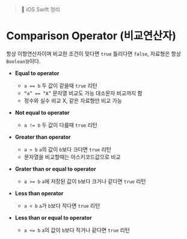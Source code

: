> 📝 iOS Swift 정리   

# Comparison Operator (비교연산자)  
항상 이항연산자이며 비교한 조건이 맞다면 `true` 틀리다면 `false`, 자료형은 항상 `Boolean형`이다.
+ **Equal to operator**
    + `a == b` 두 값이 같을때 `true` 리턴
    + `“a” == “A”` 문자열 비교도 가능 대소문자 비교까지 함
    + 정수와 실수 비교 X, 같은 자료형만 비교 가능

+ **Not equal to operator**
    + `a != b` 두 값이 다를때 `true` 리턴

+ **Greater than operator**
    + `a > b` `a`의 값이 `b`보다 크다면 `true` 리턴
    + 문자열을 비교할때는 아스키코드값으로 비교

+ **Grater than or equal to operator**
    + `a >= b` `a`에 저장된 값이 `b`보다 크거나 같다면 `true` 리턴
    
+ **Less than operator**
    + `a < b` `a`가 `b`보다 작다면 `true` 리턴
    
+ **Less than or equal to operator**
    + `a <= b` `a`의 값이 `b`보다 작거나 같다면 `true` 리턴
